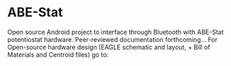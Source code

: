 # ABE-Stat
Open source Android project to interface through Bluetooth with ABE-Stat potentiostat hardware. Peer-reviewed documentation forthcoming...
For Open-source hardware design (EAGLE schematic and layout, + Bill of Materials and Centroid files) go to:

